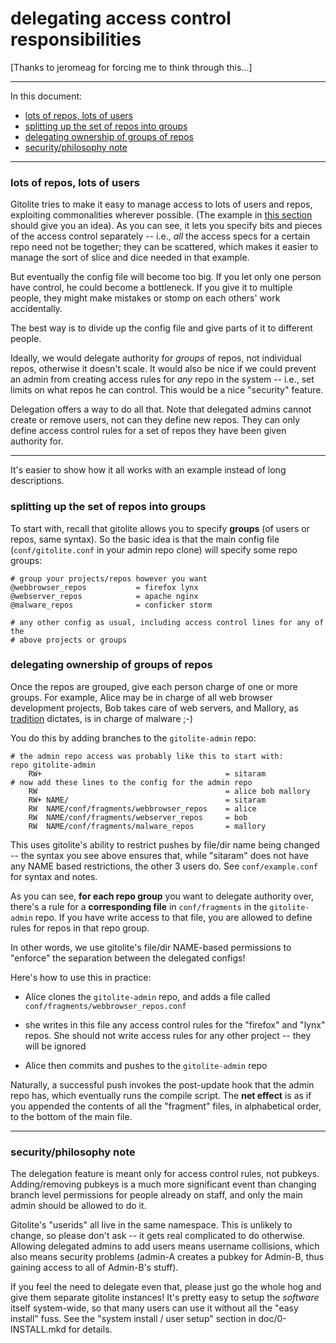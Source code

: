 # delegating access control responsibilities

[Thanks to jeromeag for forcing me to think through this...]

----

In this document:

  * <a href="#lots_of_repos_lots_of_users">lots of repos, lots of users</a>
  * <a href="#splitting_up_the_set_of_repos_into_groups">splitting up the set of repos into groups</a>
  * <a href="#delegating_ownership_of_groups_of_repos">delegating ownership of groups of repos</a>
  * <a href="#security_philosophy_note">security/philosophy note</a>

----

<a name="lots_of_repos_lots_of_users"></a>

### lots of repos, lots of users

Gitolite tries to make it easy to manage access to lots of users and repos,
exploiting commonalities wherever possible.  (The example in [this
section][ss] should give you an idea).  As you can see, it lets you specify
bits and pieces of the access control separately -- i.e., *all* the access
specs for a certain repo need not be together; they can be scattered, which
makes it easier to manage the sort of slice and dice needed in that example.

[ss]: http://github.com/sitaramc/gitolite/blob/pu/doc/3-faq-tips-etc.mkd#simpler_syntax

But eventually the config file will become too big.  If you let only one
person have control, he could become a bottleneck.  If you give it to multiple
people, they might make mistakes or stomp on each others' work accidentally.

The best way is to divide up the config file and give parts of it to different
people.

Ideally, we would delegate authority for *groups* of repos, not individual
repos, otherwise it doesn't scale.  It would also be nice if we could prevent
an admin from creating access rules for *any* repo in the system -- i.e., set
limits on what repos he can control.  This would be a nice "security" feature.

Delegation offers a way to do all that.  Note that delegated admins cannot
create or remove users, not can they define new repos.  They can only define
access control rules for a set of repos they have been given authority for.

----

It's easier to show how it all works with an example instead of long
descriptions.

<a name="splitting_up_the_set_of_repos_into_groups"></a>

### splitting up the set of repos into groups

To start with, recall that gitolite allows you to specify **groups** (of users
or repos, same syntax).  So the basic idea is that the main config file
(`conf/gitolite.conf` in your admin repo clone) will specify some repo groups:

    # group your projects/repos however you want
    @webbrowser_repos           = firefox lynx
    @webserver_repos            = apache nginx
    @malware_repos              = conficker storm

    # any other config as usual, including access control lines for any of the
    # above projects or groups

<a name="delegating_ownership_of_groups_of_repos"></a>

### delegating ownership of groups of repos

Once the repos are grouped, give each person charge of one or more groups.
For example, Alice may be in charge of all web browser development projects,
Bob takes care of web servers, and Mallory, as [tradition][abe] dictates, is
in charge of malware ;-)

[abe]: http://en.wikipedia.org/wiki/Alice_and_Bob#List_of_characters

You do this by adding branches to the `gitolite-admin` repo:

    # the admin repo access was probably like this to start with:
    repo gitolite-admin
        RW+                                         = sitaram
    # now add these lines to the config for the admin repo
        RW                                          = alice bob mallory
        RW+ NAME/                                   = sitaram
        RW  NAME/conf/fragments/webbrowser_repos    = alice
        RW  NAME/conf/fragments/webserver_repos     = bob
        RW  NAME/conf/fragments/malware_repos       = mallory

This uses gitolite's ability to restrict pushes by file/dir name being changed
-- the syntax you see above ensures that, while "sitaram" does not have any
NAME based restrictions, the other 3 users do.  See `conf/example.conf` for
syntax and notes.

As you can see, **for each repo group** you want to delegate authority over,
there's a rule for a **corresponding file** in `conf/fragments` in the
`gitolite-admin` repo.  If you have write access to that file, you are allowed
to define rules for repos in that repo group.

In other words, we use gitolite's file/dir NAME-based permissions to "enforce"
the separation between the delegated configs!

Here's how to use this in practice:

  * Alice clones the `gitolite-admin` repo, and adds a file called
    `conf/fragments/webbrowser_repos.conf`

  * she writes in this file any access control rules for the "firefox" and
    "lynx" repos.  She should not write access rules for any other project --
    they will be ignored

  * Alice then commits and pushes to the `gitolite-admin` repo

Naturally, a successful push invokes the post-update hook that the admin repo
has, which eventually runs the compile script.  The **net effect** is as if
you appended the contents of all the "fragment" files, in alphabetical order,
to the bottom of the main file.

----

<a name="security_philosophy_note"></a>

### security/philosophy note

The delegation feature is meant only for access control rules, not pubkeys.
Adding/removing pubkeys is a much more significant event than changing branch
level permissions for people already on staff, and only the main admin should
be allowed to do it.

Gitolite's "userids" all live in the same namespace.  This is unlikely to
change, so please don't ask -- it gets real complicated to do otherwise.
Allowing delegated admins to add users means username collisions, which also
means security problems (admin-A creates a pubkey for Admin-B, thus gaining
access to all of Admin-B's stuff).

If you feel the need to delegate even that, please just go the whole hog and
give them separate gitolite instances!  It's pretty easy to setup the
*software* itself system-wide, so that many users can use it without all the
"easy install" fuss.  See the "system install / user setup" section in
doc/0-INSTALL.mkd for details.
